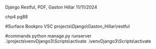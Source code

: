 Django Restful, PDF, Gaston Hillar 
11/11/2024

chp4 pg88

#Surface Bookpro VSC
projects\Django\Gaston_Hillar\restful

#commands
python manage.py runserver
.\projects\venvDjango3\Scripts\activate
.\venvDjango3\Scripts\activate
